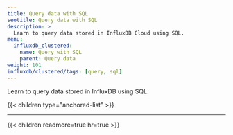 ```yaml
---
title: Query data with SQL
seotitle: Query data with SQL
description: >
  Learn to query data stored in InfluxDB Cloud using SQL.
menu:
  influxdb_clustered:
    name: Query with SQL
    parent: Query data
weight: 101
influxdb/clustered/tags: [query, sql]
---
```


Learn to query data stored in InfluxDB using SQL.

{{< children type="anchored-list" >}}

---

{{< children readmore=true hr=true >}}